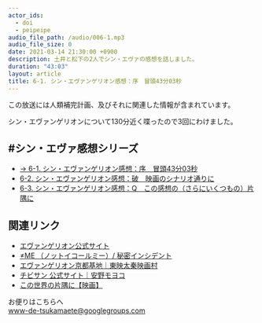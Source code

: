 ```yaml
---
actor_ids:
  - doi
  - peipeipe
audio_file_path: /audio/006-1.mp3
audio_file_size: 0
date: 2021-03-14 21:30:00 +0900
description: 土井と松下の2人でシン・エヴァの感想を話しました。
duration: "43:03"
layout: article
title: 6-1. シン・エヴァンゲリオン感想：序　冒頭43分03秒
---
```

この放送には人類補完計画、及びそれに関連した情報が含まれています。


シン・エヴァンゲリオンについて130分近く喋ったので3回にわけました。


## #シン・エヴァ感想シリーズ
- [→ 6-1. シン・エヴァンゲリオン感想：序　冒頭43分03秒](https://www-de-tsukamaete.github.io/episode/6-1)
- [6-2. シン・エヴァンゲリオン感想：破　映画のシナリオ通りに](https://www-de-tsukamaete.github.io/episode/6-2)
- [6-3. シン・エヴァンゲリオン感想：Q　この感想の（さらにいくつもの）片隅に](https://www-de-tsukamaete.github.io/episode/6-3)


## 関連リンク
- [エヴァンゲリオン公式サイト](https://www.evangelion.co.jp/)
- [≠ME （ノットイコールミー）/ 秘密インシデント](https://www.youtube.com/watch?v=dpSgsHxhWbA)
- [エヴァンゲリオン京都基地｜東映太秦映画村](https://www.toei-eigamura.com/eva/)
- [チビサン 公式サイト｜安野モヨコ](https://ochibisan.com/)
- [この世界の片隅に【映画】](https://konosekai.jp/)


お便りはこちらへ<br/>
www-de-tsukamaete@googlegroups.com
